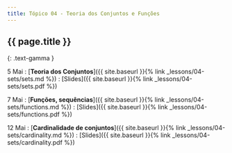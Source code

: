 ```yaml
---
title: Tópico 04 - Teoria dos Conjuntos e Funções
---
```


## {{ page.title }}
{: .text-gamma }

5 Mai
: [**Teoria dos Conjuntos**]({{ site.baseurl }}{% link _lessons/04-sets/sets.md %})
  : [Slides]({{ site.baseurl }}{% link _lessons/04-sets/sets.pdf %})

7 Mai
: [**Funções, sequências**]({{ site.baseurl }}{% link _lessons/04-sets/functions.md %})
  : [Slides]({{ site.baseurl }}{% link _lessons/04-sets/functions.pdf %})

12 Mai
: [**Cardinalidade de conjuntos**]({{ site.baseurl }}{% link _lessons/04-sets/cardinality.md %})
  : [Slides]({{ site.baseurl }}{% link _lessons/04-sets/cardinality.pdf %})
